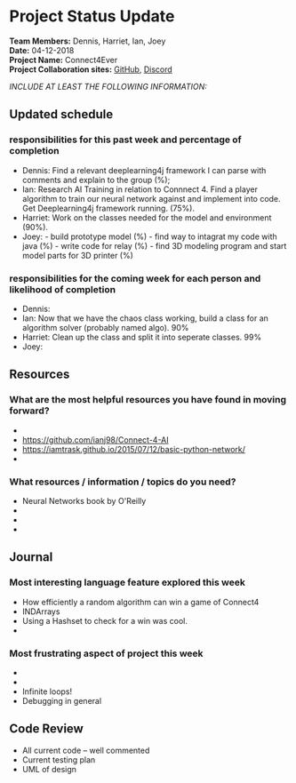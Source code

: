 # Project Status Update  
**Team Members:** Dennis, Harriet, Ian, Joey  
**Date:** 04-12-2018  
**Project Name:** Connect4Ever  
**Project Collaboration sites:** [GitHub](https://github.com/pseudodennis/connect4ever), [Discord](https://discord.gg/vPjCC7r)  

*INCLUDE AT LEAST THE FOLLOWING INFORMATION:*  
## Updated schedule  
### responsibilities for this past week and  percentage of completion
  - Dennis: Find a relevant deeplearning4j framework I can parse with comments and explain to the group (%);
  - Ian: Research AI Training in relation to Connnect 4. Find a player algorithm to train our neural network against and implement into code. Get Deeplearning4j framework running. (75%).
  - Harriet: Work on the classes needed for the model and environment (90%).
  - Joey: - build prototype model (%) - find way to intagrat my code with java (%) - write code for relay (%) - find 3D modeling program and start model parts for 3D printer (%)
  
### responsibilities for the coming week for each person and likelihood of completion
  - Dennis: 
  - Ian: Now that we have the chaos class working, build a class for an algorithm solver (probably named algo). 90%
  - Harriet: Clean up the class and split it into seperate classes. 99%
  - Joey: 





## Resources  
### What are the most helpful resources you have found in moving forward?  
  - 
  -  https://github.com/ianj98/Connect-4-AI
  -  https://iamtrask.github.io/2015/07/12/basic-python-network/
  -  
### What resources / information / topics do you need?  
  - Neural Networks book by O'Reilly
  -  
  -  
  -  

## Journal  
### Most interesting language feature explored this week  
  -  How efficiently a random algorithm can win a game of Connect4
  -  INDArrays
  -  Using a Hashset to check for a win was cool.
  -  
### Most frustrating aspect of project this week  
  - 
  -  
  -  Infinite loops!
  -  Debugging in general

## Code Review  
  - All current code – well commented  
  - Current testing plan  
  - UML of design  
